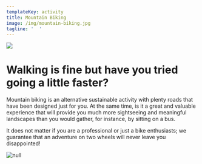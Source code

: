 ```yaml
---
templateKey: activity
title: Mountain Biking
image: /img/mountain-biking.jpg
tagline: '  '
---
```

![](/img/mountain-biking-description.png)

# Walking is fine but have you tried going a little faster?

 Mountain biking is an alternative sustainable activity with plenty roads that have been designed just for you. At the same time, is it a great and valuable experience that will provide you much more sightseeing and meaningful landscapes than you would gather, for instance, by sitting on a bus. 

It does not matter if you are a professional or just a bike enthusiasts; we guarantee that an adventure on two wheels will never leave you disappointed!

![null](/img/91602f2d02.jpg)
